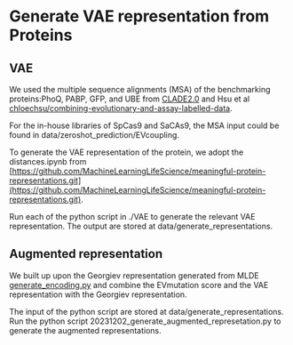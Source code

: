 # Generate VAE representation from Proteins 

## VAE
We used the multiple sequence alignments (MSA) of the benchmarking proteins:PhoQ, PABP, GFP, and UBE from [CLADE2.0](https://github.com/YuchiQiu/CLADE-2.0.git) and 
Hsu et al [chloechsu/combining-evolutionary-and-assay-labelled-data](https://github.com/chloechsu/combining-evolutionary-and-assay-labelled-data.git).

For the in-house libraries of SpCas9 and SaCAs9, the MSA input could be found in data/zeroshot_prediction/EVcoupling. 

To generate the VAE representation of the protein, we adopt the distances.ipynb from [https://github.com/MachineLearningLifeScience/meaningful-protein-representations.git](https://github.com/MachineLearningLifeScience/meaningful-protein-representations.git).


Run each of the python script in ./VAE to generate the relevant VAE representation. The output are stored at data/generate_representations. 

## Augmented representation 
We built up upon the Georgiev representation generated from MLDE [generate_encoding.py](https://github.com/fhalab/MLDE/blob/main/generate_encoding.py) and combine the EVmutation score and the VAE representation with the Georgiev representation. 


The input of the python script are stored at data/generate_representations.
Run the python script 20231202_generate_augmented_represetation.py to generate the augmented representations. 
